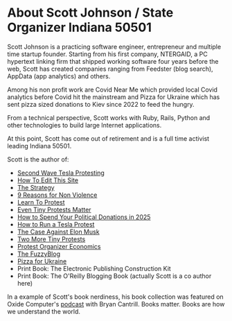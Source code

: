# About Scott Johnson / State Organizer Indiana 50501

Scott Johnson is a practicing software engineer, entrepreneur and multiple time startup founder.   Starting from his first company, NTERGAID, a PC hypertext linking firm that shipped working software four years before the web, Scott has created companies ranging from Feedster (blog search), AppData (app analytics) and others.  

Among his non profit work are Covid Near Me which provided local Covid analytics before Covid hit the mainstream and Pizza for Ukraine which has sent pizza sized donations to Kiev since 2022 to feed the hungry.  

From a technical perspective, Scott works with Ruby, Rails, Python and other technologies to build large Internet applications.

At this point, Scott has come out of retirement and is a full time activist leading Indiana 50501. 

Scott is the author of:

* [Second Wave Tesla Protesting](/scott/essays/second_wave_tesla_protesting.html)
* [How To Edit This Site](/scott/essays/how_to_edit_this_site.html)
* [The Strategy](/scott/essays/the_strategy.html)
* [9 Reasons for Non Violence](/scott/essays/9_reasons_for_non_violence.html)
* [Learn To Protest](https://bit.ly/learntoprotest)
* [Even Tiny Protests Matter](https://bit.ly/tinyprotests)
* [How to Spend Your Political Donations in 2025](https://bit.ly/2025politicaldonations)
* [How to Run a Tesla Protest](https://bit.ly/howtorunateslaprotest)
* [The Case Against Elon Musk](https://bit.ly/caseagainstelonmusk)
* [Two More Tiny Protests](https://bit.ly/2moretinyprotests)
* [Protest Organizer Economics](https://bit.ly/protestorganizereconomics)
* [The FuzzyBlog](https://fuzzyblog.io/blog/)
* [Pizza for Ukraine](https://www.pizzaforukraine.com/)
* Print Book: The Electronic Publishing Construction Kit
* Print Book: The O'Reilly Blogging Book (actually Scott is a co author here)

In a example of Scott's book nerdiness, his book collection was featured on Oxide Computer's [podcast](https://www.podcast24.fi/episodes/oxide-and-friends/books-in-the-box-redux-ckqdg0pYWf) with Bryan Cantrill. Books matter.  Books are how we understand the world.